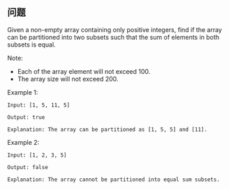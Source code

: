 ## 问题
Given a non-empty array containing only positive integers, find if the array can be partitioned into two subsets such that the sum of elements in both subsets is equal.

Note:
* Each of the array element will not exceed 100.
* The array size will not exceed 200.

Example 1:
```
Input: [1, 5, 11, 5]

Output: true

Explanation: The array can be partitioned as [1, 5, 5] and [11].
```

Example 2:
```
Input: [1, 2, 3, 5]

Output: false

Explanation: The array cannot be partitioned into equal sum subsets.
```
